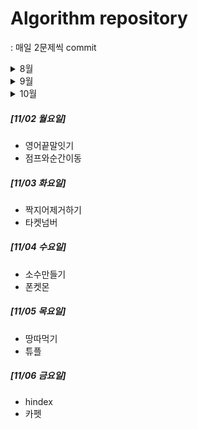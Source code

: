 # Algorithm repository
: 매일 2문제씩 commit

<details markdown="1">
<summary>8월</summary>

##### [08/27 목요일]
+ 치킨배달
+ 퇴사
    
##### [08/28 금요일]
+ 테트로미노
+ 미세먼지 안녕!
    
##### [08/31 월요일]
+ 뱀
+ 병사 배치하기
</details>   

<details markdown="1">
<summary>9월</summary>
  
##### [09/01 화요일]
+ 실패율
+ 자물쇠와 열쇠
     
##### [09/02 수요일]
+ n-queen
+ 치즈
    
##### [09/03 목요일]
+ 괄호변환
+ 문자
    
##### [09/04 금요일]
+ 톱니바퀴
+ 아기상어

##### [09/07 월요일]
+ 로봇청소기
+ 2048

##### [09/08 화요일]
+ 게리맨더링2
+ 사다리 조작

##### [09/09 수요일]
+ 감시
+ 사다리 조작

##### [09/10 목요일]
+ 연구소3
+ 나무재테크 

##### [09/11 금요일]
+ 시험감독
+ 나무재테크 

##### [09/14 월요일]
+ 줄세우기
+ 게임개발

##### [09/15 화요일]
+ 임계경로
+ 최종순위

##### [09/16 수요일]
+ 여행가자
+ 집합의표현

##### [09/17 목요일]
+ 소수의 연속합
+ 부분합

##### [09/18 금요일]
+ 수들의합2
+ 음악프로그램

##### [09/21 월요일]
+ 용액
+ 기타레슨

##### [09/22 화요일]
+ 빗물
+ 부등호

##### [09/23 수요일]
+ 청소년상어
+ 이차원배열과연산

##### [09/24 목요일]
+ 최단경로
+ 숨박꼭질

##### [09/25 금요일]
+ 꽃길
+ 수들의합

##### [09/28 월요일]
+ 카드구매하기
+ 스택 수열

##### [09/29 화요일]
+ 오큰수
+ 오등큰수

</details> 


<details markdown="1">
<summary>10월</summary>

##### [10/02 금요일]
+ 합분해
+ 가장긴증가하는부분수열4

##### [10/05 월요일]
+ 가장긴바이토닉부분수열
+ 외판원순회2

##### [10/06 화요일]
+ 소수&팰린드롬
+ 연속합2

##### [10/07 수요일]
+ 동물원
+ 포도주시식

##### [10/08 목요일]
+ 다음순열
+ 암호만들기

##### [10/09 금요일]
+ 트리의부모찾기
+ 링크와스타트

##### [10/12 월요일]
+ 요세푸스문제0
+ 카드2

##### [10/13 화요일]
+ 124나라의숫자
+ 최대공약수와최소공배수

##### [10/14 수요일]
+ 스킬트리
+ 기능개발

##### [10/15 목요일]
+ 다리를지나는트럭
+ 멀쩡한사각형

##### [10/16 금요일]
+ 삼각달팽이
+ 주식거래

##### [10/19 월요일]
+ 트리
+ 경쟁적전염

##### [10/20 화요일]
+ 숨박꼭질6
+ 가장큰수

##### [10/21 수요일]
+ 더맵게
+ 프린터

##### [10/22 목요일]
+ 큰수만들기
+ 구명보트

##### [10/23 금요일]
+ 전화번호목록
+ 위장

##### [10/26 월요일]
+ 다음큰숫자
+ 쿼드압축 후 개수 세기

##### [10/27 화요일]
+ 피보나치 수
+ 숫자의표현

##### [10/28 수요일]
+ 수식최대화
+ JadenCase 문자열 만들기

##### [10/29 목요일]
+ 행렬의 곱셈
+ N개의 최소공배수
</details> 

##### [11/02 월요일]
+ 영어끝말잇기
+ 점프와순간이동

##### [11/03 화요일]
+ 짝지어제거하기
+ 타켓넘버

##### [11/04 수요일]
+ 소수만들기
+ 폰켓몬

##### [11/05 목요일]
+ 땅따먹기
+ 튜플

##### [11/06 금요일]
+ hindex
+ 카펫
